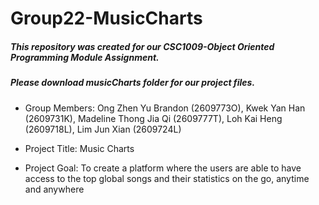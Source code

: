 # Group22-MusicCharts
##### This repository was created for our CSC1009-Object Oriented Programming Module Assignment.
##### Please download musicCharts folder for our project files.

- Group Members:
Ong Zhen Yu Brandon (2609773O), Kwek Yan Han (2609731K), Madeline Thong Jia Qi (2609777T), Loh Kai Heng (2609718L), Lim Jun Xian (2609724L)

- Project Title:
Music Charts

- Project Goal:
To create a platform where the users are able to have access to the top global songs and their statistics on the go, anytime and anywhere
